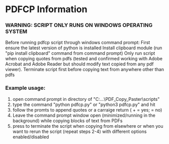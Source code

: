 # PDFCP Information

### WARNING: SCRIPT ONLY RUNS ON WINDOWS OPERATING SYSTEM 
Before running pdfcp script through windows command prompt: 
First ensure the latest version of python is installed 
Install clipboard module (run "pip install clipboard" command from command prompt)
Only run script when copying quotes from pdfs (tested and confirmed working with Adobe Acrobat and Adobe Reader but should modify text copied from any pdf viewer).
Terminate script first before copying text from anywhere other than pdfs

### Example usage:
1. open command prompt in directory of "C:...\PDF_Copy_Paster\scripts"
2. type the command "python pdfcp.py" or "python3 pdfcp.py" and hit <Enter>
3. follow the promts to append quotes or a carraige return (<y> + <enter> = yes; <Enter> = no)
4. Leave the command prompt window open (minimized/running in the background) while copying blocks of text from PDFs
5. press <Enter> to terminate the script when copying from elsewhere or when you want to rerun the script (repeat steps 2-4) with different options enabled/disabled
